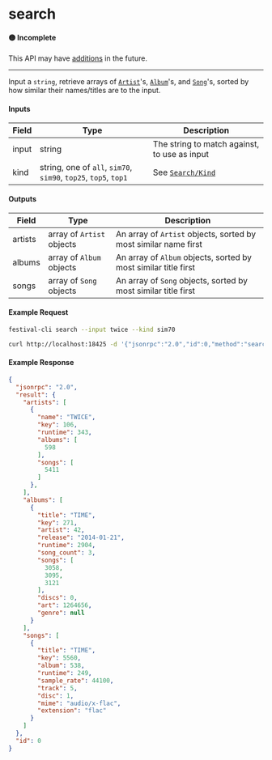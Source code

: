 # search

#### 🟡 Incomplete
This API may have [additions](/api-stability/marker.md) in the future.

---

Input a `string`, retrieve arrays of [`Artist`](/common-objects/artist.md)'s, [`Album`](/common-objects/album.md)'s, and [`Song`](/common-objects/song.md)'s, sorted by how similar their names/titles are to the input.

#### Inputs

| Field | Type                                                            | Description |
|-------|-----------------------------------------------------------------|-------------|
| input | string                                                          | The string to match against, to use as input
| kind  | string, one of `all`, `sim70`, `sim90`, `top25`, `top5`, `top1` | See [`Search/Kind`](/json-rpc/search/index.md#Kind)

#### Outputs

| Field   | Type                      | Description |
|---------|---------------------------|-------------|
| artists | array of `Artist` objects | An array of `Artist` objects, sorted by most similar name first
| albums  | array of `Album` objects  | An array of `Album` objects, sorted by most similar title first
| songs   | array of `Song` objects   | An array of `Song` objects, sorted by most similar title first

#### Example Request
```bash
festival-cli search --input twice --kind sim70
```
```bash
curl http://localhost:18425 -d '{"jsonrpc":"2.0","id":0,"method":"search","params":{"input":"twice","kind":"sim70"}}'
```

#### Example Response
```json
{
  "jsonrpc": "2.0",
  "result": {
    "artists": [
      {
        "name": "TWICE",
        "key": 106,
        "runtime": 343,
        "albums": [
          598
        ],
        "songs": [
          5411
        ]
      },
    ],
    "albums": [
      {
        "title": "TIME",
        "key": 271,
        "artist": 42,
        "release": "2014-01-21",
        "runtime": 2904,
        "song_count": 3,
        "songs": [
          3058,
          3095,
          3121
        ],
        "discs": 0,
        "art": 1264656,
        "genre": null
      }
    ],
    "songs": [
      {
        "title": "TIME",
        "key": 5560,
        "album": 538,
        "runtime": 249,
        "sample_rate": 44100,
        "track": 5,
        "disc": 1,
        "mime": "audio/x-flac",
        "extension": "flac"
      }
    ]
  },
  "id": 0
}
```
